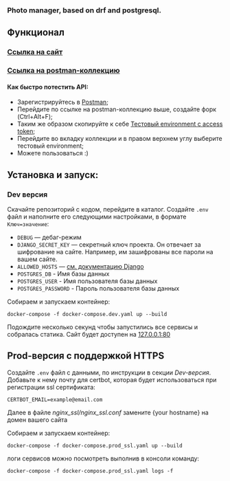 ### Photo manager, based on drf and postgresql.

## Функционал
### [Ссылка на сайт](https://iterekhov.ru/api/v1/photos/)
### [Ссылка на postman-коллекцию](https://www.postman.com/navigation-astronaut-23060129/workspace/iterekhov/collection/24836864-e622ed07-0ea4-4a98-a50a-cb4b03ec9149?action=share&creator=24836864)
#### Как быстро потестить API:
- Зарегистрируйтесь в [Postman](https://identity.getpostman.com/login);
- Перейдите по ссылке на postman-коллекцию выше, создайте форк (Ctrl+Alt+F);
- Таким же образом скопируйте к себе [Тестовый environment с access token](https://www.postman.com/navigation-astronaut-23060129/workspace/iterekhov/environment/24836864-19357dff-7cec-405b-b18c-4b4523517525);
- Перейдите во вкладку коллекции и в правом верхнем углу выберите тестовый environment;
- Можете пользоваться :)


## Установка и запуск:

### Dev версия

Скачайте репозиторий с кодом, перейдите в каталог. Создайте `.env` файл и наполните его следующими настройками, в формате `Ключ=значение`:

- `DEBUG` — дебаг-режим
- `DJANGO_SECRET_KEY` — секретный ключ проекта. Он отвечает за шифрование на сайте. Например, им зашифрованы все пароли на вашем сайте.
- `ALLOWED_HOSTS` — [см. документацию Django](https://docs.djangoproject.com/en/3.1/ref/settings/#allowed-hosts)
- `POSTGRES_DB` - Имя базы данных
- `POSTGRES_USER` - Имя пользователя базы данных
- `POSTGRES_PASSWORD` - Пароль пользователя базы данных

Собираем и запускаем контейнер:
```
docker-compose -f docker-compose.dev.yaml up --build
```
Подождите несколько секунд чтобы запустились все сервисы и собралась статика. Сайт будет доступен на [127.0.0.1:80](https://127.0.0.1:80)

## Prod-версия c поддержкой HTTPS
Создайте `.env` файл с данными, по инструкции в секции *Dev-версия*. Добавьте к нему почту для certbot, которая будет использоваться при регистрации ssl сертификата:
```
CERTBOT_EMAIL=example@email.com
```
Далее в файле *nginx_ssl/nginx_ssl.conf* замените {your hostname} на домен вашего сайта

Собираем и запускаем контейнер:
```
docker-compose -f docker-compose.prod_ssl.yaml up --build
```
логи сервисов можно посмотреть выполнив в консоли команду:
```
docker-compose -f docker-compose.prod_ssl.yaml logs -f
```
